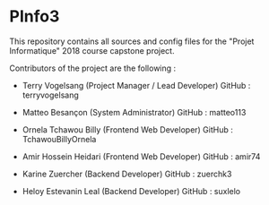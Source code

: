 # PInfo3

This repository contains all sources and config files for the "Projet Informatique" 2018 course capstone project.

Contributors of the project are the following :

* Terry Vogelsang (Project Manager / Lead Developer)
GitHub : terryvogelsang

* Matteo Besançon (System Administrator)
GitHub : matteo113

* Ornela Tchawou Billy (Frontend Web Developer)
GitHub : TchawouBillyOrnela

* Amir Hossein Heidari (Frontend Web Developer)
GitHub : amir74

* Karine Zuercher (Backend Developer)
GitHub : zuerchk3

* Heloy Estevanin Leal (Backend Developer)
GitHub : suxlelo

